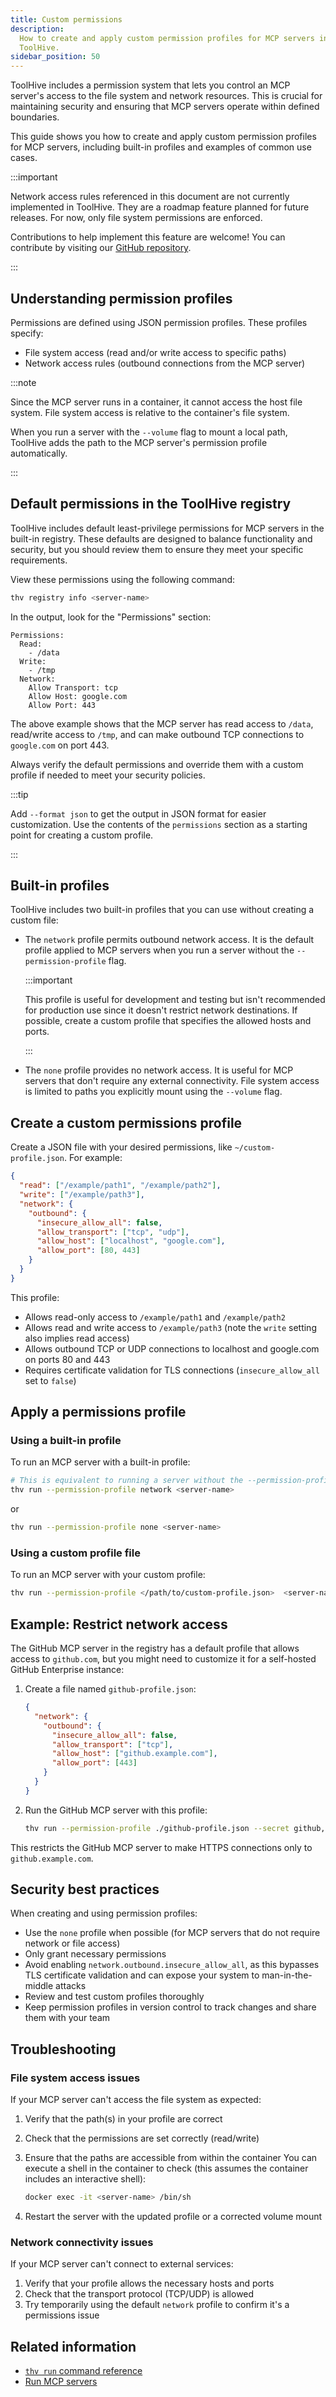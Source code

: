 ```yaml
---
title: Custom permissions
description:
  How to create and apply custom permission profiles for MCP servers in
  ToolHive.
sidebar_position: 50
---
```


ToolHive includes a permission system that lets you control an MCP server's
access to the file system and network resources. This is crucial for maintaining
security and ensuring that MCP servers operate within defined boundaries.

This guide shows you how to create and apply custom permission profiles for MCP
servers, including built-in profiles and examples of common use cases.

:::important

Network access rules referenced in this document are not currently implemented
in ToolHive. They are a roadmap feature planned for future releases. For now,
only file system permissions are enforced.

Contributions to help implement this feature are welcome! You can contribute by
visiting our [GitHub repository](https://github.com/stacklok/toolhive).

:::

## Understanding permission profiles

Permissions are defined using JSON permission profiles. These profiles specify:

- File system access (read and/or write access to specific paths)
- Network access rules (outbound connections from the MCP server)

:::note

Since the MCP server runs in a container, it cannot access the host file system.
File system access is relative to the container's file system.

When you run a server with the `--volume` flag to mount a local path, ToolHive
adds the path to the MCP server's permission profile automatically.

:::

## Default permissions in the ToolHive registry

ToolHive includes default least-privilege permissions for MCP servers in the
built-in registry. These defaults are designed to balance functionality and
security, but you should review them to ensure they meet your specific
requirements.

View these permissions using the following command:

```bash
thv registry info <server-name>
```

In the output, look for the "Permissions" section:

```test
Permissions:
  Read:
    - /data
  Write:
    - /tmp
  Network:
    Allow Transport: tcp
    Allow Host: google.com
    Allow Port: 443
```

The above example shows that the MCP server has read access to `/data`,
read/write access to `/tmp`, and can make outbound TCP connections to
`google.com` on port 443.

Always verify the default permissions and override them with a custom profile if
needed to meet your security policies.

:::tip

Add `--format json` to get the output in JSON format for easier customization.
Use the contents of the `permissions` section as a starting point for creating a
custom profile.

:::

## Built-in profiles

ToolHive includes two built-in profiles that you can use without creating a
custom file:

- The `network` profile permits outbound network access. It is the default
  profile applied to MCP servers when you run a server without the
  `--permission-profile` flag.

  :::important

  This profile is useful for development and testing but isn't recommended for
  production use since it doesn't restrict network destinations. If possible,
  create a custom profile that specifies the allowed hosts and ports.

  :::

- The `none` profile provides no network access. It is useful for MCP servers
  that don't require any external connectivity. File system access is limited to
  paths you explicitly mount using the `--volume` flag.

## Create a custom permissions profile

Create a JSON file with your desired permissions, like `~/custom-profile.json`.
For example:

```json
{
  "read": ["/example/path1", "/example/path2"],
  "write": ["/example/path3"],
  "network": {
    "outbound": {
      "insecure_allow_all": false,
      "allow_transport": ["tcp", "udp"],
      "allow_host": ["localhost", "google.com"],
      "allow_port": [80, 443]
    }
  }
}
```

This profile:

- Allows read-only access to `/example/path1` and `/example/path2`
- Allows read and write access to `/example/path3` (note the `write` setting
  also implies read access)
- Allows outbound TCP or UDP connections to localhost and google.com on ports 80
  and 443
- Requires certificate validation for TLS connections (`insecure_allow_all` set
  to `false`)

## Apply a permissions profile

### Using a built-in profile

To run an MCP server with a built-in profile:

```bash
# This is equivalent to running a server without the --permission-profile flag
thv run --permission-profile network <server-name>
```

or

```bash
thv run --permission-profile none <server-name>
```

### Using a custom profile file

To run an MCP server with your custom profile:

```bash
thv run --permission-profile </path/to/custom-profile.json>  <server-name>
```

## Example: Restrict network access

The GitHub MCP server in the registry has a default profile that allows access
to `github.com`, but you might need to customize it for a self-hosted GitHub
Enterprise instance:

1. Create a file named `github-profile.json`:

   ```json
   {
     "network": {
       "outbound": {
         "insecure_allow_all": false,
         "allow_transport": ["tcp"],
         "allow_host": ["github.example.com"],
         "allow_port": [443]
       }
     }
   }
   ```

2. Run the GitHub MCP server with this profile:

   ```bash
   thv run --permission-profile ./github-profile.json --secret github,target=GITHUB_PERSONAL_ACCESS_TOKEN github
   ```

This restricts the GitHub MCP server to make HTTPS connections only to
`github.example.com`.

## Security best practices

When creating and using permission profiles:

- Use the `none` profile when possible (for MCP servers that do not require
  network or file access)
- Only grant necessary permissions
- Avoid enabling `network.outbound.insecure_allow_all`, as this bypasses TLS
  certificate validation and can expose your system to man-in-the-middle attacks
- Review and test custom profiles thoroughly
- Keep permission profiles in version control to track changes and share them
  with your team

## Troubleshooting

### File system access issues

If your MCP server can't access the file system as expected:

1. Verify that the path(s) in your profile are correct
2. Check that the permissions are set correctly (read/write)
3. Ensure that the paths are accessible from within the container You can
   execute a shell in the container to check (this assumes the container
   includes an interactive shell):

   ```bash
   docker exec -it <server-name> /bin/sh
   ```

4. Restart the server with the updated profile or a corrected volume mount

### Network connectivity issues

If your MCP server can't connect to external services:

1. Verify that your profile allows the necessary hosts and ports
2. Check that the transport protocol (TCP/UDP) is allowed
3. Try temporarily using the default `network` profile to confirm it's a
   permissions issue

## Related information

- [`thv run` command reference](../reference/cli/thv_run.md)
- [Run MCP servers](run-mcp-servers.mdx)
